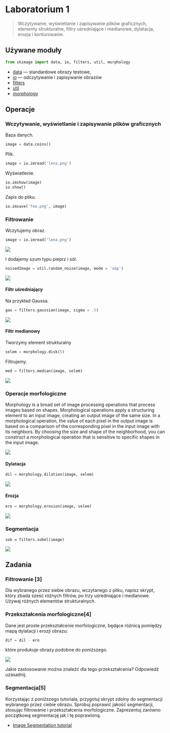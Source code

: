 # Laboratorium 1
> Wczytywanie, wyświetlanie i zapisywanie plików graficznych, elementy strukturalne, filtry uśredniające i medianowe, dylatacja, erozja i konturowanie.

## Używane moduły

```python
from skimage import data, io, filters, util, morphology
```

- [data](http://scikit-image.org/docs/dev/api/skimage.data.html) — standardowe obrazy testowe,
- [io](http://scikit-image.org/docs/dev/api/skimage.io.html) — odczytywanie i zapisywanie obrazów
- [filters](http://scikit-image.org/docs/dev/api/skimage.filters.html)
- [util](http://scikit-image.org/docs/dev/api/skimage.util.html)
- [morphology](http://scikit-image.org/docs/dev/api/skimage.morphology.html)

## Operacje
### Wczytywanie, wyświetlanie i zapisywanie plików graficznych

Baza danych.

```python
image = data.coins()
```

Plik.

```python
image = io.imread('lena.png')
```

Wyświetlenie.

```python
io.imshow(image)
io.show()
```

Zapis do pliku.

```python
io.imsave('foo.png', image)
```

### Filtrowanie

Wczytujemy obraz.

```python
image = io.imread('lena.png')
```

![](figures/f_image.png)

I dodajemy szum typu pieprz i sól.

```python
noisedImage = util.random_noise(image, mode = 's&p')
```

![](figures/f_noisedImage.png)


#### Filtr uśredniający

Na przykład Gaussa.

```python
gau = filters.gaussian(image, sigma = .5)
```

![](figures/f_gau.png)

#### Filtr medianowy
Tworzymy element strukturalny

```python
selem = morphology.disk(5)
```

Filtrujemy.

```python
med = filters.median(image, selem)
```

![](figures/f_med.png)

### Operacje morfologiczne
Morphology is a broad set of image processing operations that process images based on shapes. Morphological operations apply a structuring element to an input image, creating an output image of the same size. In a morphological operation, the value of each pixel in the output image is based on a comparison of the corresponding pixel in the input image with its neighbors. By choosing the size and shape of the neighborhood, you can construct a morphological operation that is sensitive to specific shapes in the input image.

![](figures/m_image.png)

#### Dylatacja

```python
dil = morphology.dilation(image, selem)
```

![](figures/m_dil.png)

#### Erozja

```python
ero = morphology.erosion(image, selem)
```

![](figures/m_ero.png)

### Segmentacja

```
sob = filters.sobel(image)
```

![](figures/s_image.png)


## Zadania

### Filtrowanie [3]

Dla wybranego przez siebie obrazu, wczytanego z pliku, napisz skrypt, który zbada sześć różnych filtrów, po trzy uśredniające i medianowe. Używaj różnych elementów strukturalnych.

### Przekształcenia morfologiczne[4]
Dane jest proste przekształcenie morfologiczne, będące różnicą pomiędzy mapą dylatacji i erozji obrazu:

```python
dif = dil - ero
```

które produkuje obrazy podobne do poniższego.

![](figures/m_dif.png)

Jakie zastosowanie można znaleźć dla tego przekształcenia? Odpowiedź uzasadnij.

### Segmentacja[5]

Korzystając z poniższego tutoriala, przygotuj skrypt zdolny do segmentacji wybranego przez ciebie obrazu. Spróbuj poprawić jakość segmentacji, stosując filtrowanie i przekształcenia morfologiczne. Zaprezentuj zarówno początkową segmentację jak i tę poprawioną.

- [Image Segmentation tutorial](http://scikit-image.org/docs/dev/user_guide/tutorial_segmentation.html)
